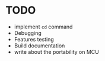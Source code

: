# TODO

* implement `cd` command
* Debugging
* Features testing
* Build documentation
* write about the portability on MCU
